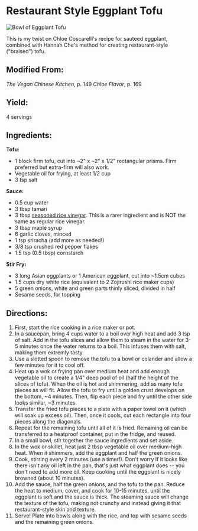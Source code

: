 # Restaurant Style Eggplant Tofu

![Bowl of Eggplant Tofu](https://cdn.discordapp.com/attachments/1071706050736165005/1085438916657692774/20230314_214733.jpg)

This is my twist on Chloe Coscarelli's recipe for sauteed eggplant, combined with Hannah Che's method for creating restaurant-style ("braised") tofu.

## Modified From:
_The Vegan Chinese Kitchen_, p. 149
_Chloe Flavor_, p. 169

## Yield: 
4 servings

## Ingredients:

**Tofu:**
- 1 block firm tofu, cut into ~2" x ~2" x 1/2" rectangular prisms.  Firm preferred but extra-firm will also work.
- Vegetable oil for frying, at least 1/2 cup
- 3 tsp salt

**Sauce:**
- 0.5 cup water
- 3 tbsp tamari
- 3 tbsp [seasoned rice vinegar](https://www.amazon.com/Marukan-Vinegar-Rice-Ssnd-Grmt/dp/B01H4LC276/ref=sr_1_5?crid=2CMLHNFWHY4QU&keywords=seasoned+rice+vinegar&qid=1678423756&s=grocery&sprefix=seasoned+rice+%2Cgrocery%2C154&sr=1-5).  This is a rarer ingredient and is NOT the same as regular rice vinegar.
- 3 tbsp maple syrup
- 6 garlic cloves, minced
- 1 tsp sriracha (add more as needed!)
- 3/8 tsp crushed red pepper flakes
- 1.5 tsp (0.5 tbsp) cornstarch

**Stir Fry:**
- 3 long Asian eggplants or 1 American eggplant, cut into ~1.5cm cubes
- 1.5 cups dry white rice (equivalent to 2 Zojirushi rice maker cups)
- 5 green onions, white and green parts thinly sliced, divided in half
- Sesame seeds, for topping

## Directions:

1. First, start the rice cooking in a rice maker or pot.
2. In a saucepan, bring 4 cups water to a boil over high heat and add 3 tsp of salt.  Add in the tofu slices and allow them to steam in the water for 3-5 minutes once the water returns to a boil.  This infuses them with salt, making them extremly tasty.
3. Use a slotted spoon to remove the tofu to a bowl or colander and allow a few minutes for it to cool off.
4. Heat up a wok or frying pan over medium heat and add enough vegetable oil to create a 1/4" deep pool of oil (half the height of the slices of tofu).  When the oil is hot and shimmering, add as many tofu pieces as will fit.  Allow the tofu to fry until a golden crust develops on the bottom, ~4 minutes.  Then, flip each piece and fry until the other side looks similar, ~3 minutes.
5. Transfer the fried tofu pieces to a plate with a paper towel on it (which will soak up excess oil).  Then, once it cools, cut each rectangle into four pieces along the diagonals.
6. Repeat for the remaining tofu until all of it is fried.  Remaining oil can be transferred to a heatproof container, put in the fridge, and reused.
7. In a small bowl, stir together the sauce ingredients and set aside.
8. In the wok or skillet, heat just 2 tbsp vegetable oil over medium-high heat.  When it shimmers, add the eggplant and half the green onions.
9. Cook, stirring every 2 minutes (use a timer!).  Don't worry if it looks like there isn't any oil left in the pan, that's just what eggplant does -- you don't need to add more oil.  Keep cooking until the eggplant is nicely browned (about 10 minutes).
10. Add the sauce, half the green onions, and the tofu to the pan.  Reduce the heat to medium, cover, and cook for 10-15 minutes, until the eggplant is soft and the sauce is thick.  The steaming sauce will change the texture of the tofu, making not crunchy and instead giving it that restaurant-style skin and texture.
11. Serve!  Plate into bowls along with the rice, and top with sesame seeds and the remaining green onions.
